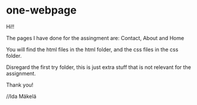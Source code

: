 # one-webpage

Hi!!

The pages I have done for the assingment are:
  Contact, 
  About and 
  Home
  
You will find the html files in the html folder, and the css files in the css folder. 

Disregard the first try folder, this is just extra stuff that is not relevant for the assignment. 

Thank you!

//Ida Mäkelä
